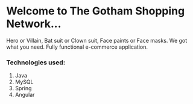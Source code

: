 # Welcome to The Gotham Shopping Network...
Hero or Villain, Bat suit or Clown suit, Face paints or Face masks. We got what you need.
Fully functional e-commerce application.

### Technologies used: 
1. Java 
2. MySQL
3. Spring
4. Angular
